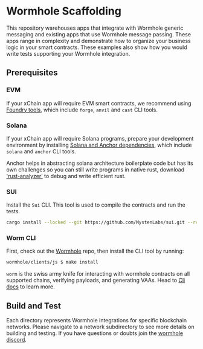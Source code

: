# Wormhole Scaffolding

This repository warehouses apps that integrate with Wormhole generic messaging and existing apps that use Wormhole message passing. These apps range in complexity and demonstrate how to organize your business logic in your smart contracts. These examples also show how you would write tests supporting your Wormhole integration.

## Prerequisites

### EVM

If your xChain app will require EVM smart contracts, we recommend using [Foundry tools](https://book.getfoundry.sh/getting-started/installation), which include `forge`, `anvil` and `cast` CLI tools.

### Solana

If your xChain app will require Solana programs, prepare your development environment by installing [Solana and Anchor dependencies](https://book.anchor-lang.com/getting_started/installation.html), which include `solana` and `anchor` CLI tools.

Anchor helps in abstracting solana architecture boilerplate code but has its own challenges so you can still write programs in native rust, download ['rust-analyzer'](https://rust-analyzer.github.io/) to debug and write efficient rust.

### SUI

Install the `Sui` CLI. This tool is used to compile the contracts and run the tests.

```sh
cargo install --locked --git https://github.com/MystenLabs/sui.git --rev 09b2081498366df936abae26eea4b2d5cafb2788 sui sui-faucet
```

### Worm CLI

First, check out the [Wormhole](https://github.com/wormhole-foundation/wormhole) repo, then install the CLI tool by running:

```sh
wormhole/clients/js $ make install
```

`worm` is the swiss army knife for interacting with wormhole contracts on all
supported chains, verifying payloads, and generating VAAs. 
Head to [Cli docs](https://docs.wormhole.com/wormhole/reference/cli-docs) to learn more. 

## Build and Test

Each directory represents Wormhole integrations for specific blockchain networks. Please navigate
to a network subdirectory to see more details on building and testing.
If you have questions or doubts join the [wormhole discord](https://discord.gg/8dRSUqAW). 
